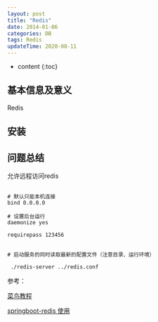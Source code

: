 ```yaml
---
layout: post
title: "Redis"
date: 2014-01-06 
categories: DB
tags: Redis
updateTime: 2020-08-11 
---
```


* content
{:toc}

## 基本信息及意义

Redis 

## 安装


## 问题总结

允许远程访问redis


```shell

# 默认只能本机连接
bind 0.0.0.0

# 设置后台运行
daemonize yes

requirepass 123456


# 启动服务的同时读取最新的配置文件（注意目录、运行环境）

 ./redis-server ../redis.conf

```


参考：

[菜鸟教程](https://www.runoob.com/redis/redis-tutorial.html)

[springboot-redis 使用](https://www.jianshu.com/p/b9154316227e)